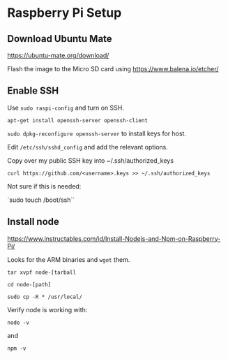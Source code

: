 # Raspberry Pi Setup


## Download Ubuntu Mate

https://ubuntu-mate.org/download/

Flash the image to the Micro SD card using https://www.balena.io/etcher/


## Enable SSH

Use `sudo raspi-config` and turn on SSH.

`apt-get install openssh-server openssh-client`

`sudo dpkg-reconfigure openssh-server` to install keys for host.

Edit `/etc/ssh/sshd_config` and add the relevant options.

Copy over my public SSH key into ~/.ssh/authorized_keys

`curl https://github.com/<username>.keys >> ~/.ssh/authorized_keys`

Not sure if this is needed:

`sudo touch /boot/ssh``


## Install node

https://www.instructables.com/id/Install-Nodejs-and-Npm-on-Raspberry-Pi/

Looks for the ARM binaries and `wget` them.

`tar xvpf node-[tarball`

`cd node-[path]`

`sudo cp -R * /usr/local/`

Verify node is working with:

`node -v`

and 

`npm -v`

